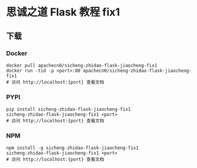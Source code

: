 # 思诚之道 Flask 教程 fix1

## 下载

### Docker

```
docker pull apachecn0/sicheng-zhidao-flask-jiaocheng-fix1
docker run -tid -p <port>:80 apachecn0/sicheng-zhidao-flask-jiaocheng-fix1
# 访问 http://localhost:{port} 查看文档
```

### PYPI

```
pip install sicheng-zhidao-flask-jiaocheng-fix1
sicheng-zhidao-flask-jiaocheng-fix1 <port>
# 访问 http://localhost:{port} 查看文档
```

### NPM

```
npm install -g sicheng-zhidao-flask-jiaocheng-fix1
sicheng-zhidao-flask-jiaocheng-fix1 <port>
# 访问 http://localhost:{port} 查看文档
```